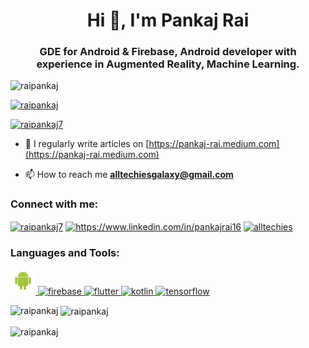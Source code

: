 <h1 align="center">Hi 👋, I'm Pankaj Rai</h1>
<h3 align="center">GDE for Android & Firebase, Android developer with experience in Augmented Reality, Machine Learning.</h3>

<p align="left"> <img src="https://komarev.com/ghpvc/?username=raipankaj&label=Profile%20views&color=0e75b6&style=flat" alt="raipankaj" /> </p>

<p align="left"> <a href="https://github.com/ryo-ma/github-profile-trophy"><img src="https://github-profile-trophy.vercel.app/?username=raipankaj" alt="raipankaj" /></a> </p>

<p align="left"> <a href="https://twitter.com/raipankaj7" target="blank"><img src="https://img.shields.io/twitter/follow/raipankaj7?logo=twitter&style=for-the-badge" alt="raipankaj7" /></a> </p>

- 📝 I regularly write articles on [https://pankaj-rai.medium.com](https://pankaj-rai.medium.com)

- 📫 How to reach me **alltechiesgalaxy@gmail.com**

<h3 align="left">Connect with me:</h3>
<p align="left">
<a href="https://twitter.com/raipankaj7" target="blank"><img align="center" src="https://raw.githubusercontent.com/rahuldkjain/github-profile-readme-generator/master/src/images/icons/Social/twitter.svg" alt="raipankaj7" height="30" width="40" /></a>
<a href="https://linkedin.com/in/https://www.linkedin.com/in/pankajrai16" target="blank"><img align="center" src="https://raw.githubusercontent.com/rahuldkjain/github-profile-readme-generator/master/src/images/icons/Social/linked-in-alt.svg" alt="https://www.linkedin.com/in/pankajrai16" height="30" width="40" /></a>
<a href="https://www.youtube.com/c/alltechies" target="blank"><img align="center" src="https://raw.githubusercontent.com/rahuldkjain/github-profile-readme-generator/master/src/images/icons/Social/youtube.svg" alt="alltechies" height="30" width="40" /></a>
</p>

<h3 align="left">Languages and Tools:</h3>
<p align="left"> <a href="https://developer.android.com" target="_blank" rel="noreferrer"> <img src="https://raw.githubusercontent.com/devicons/devicon/master/icons/android/android-original-wordmark.svg" alt="android" width="40" height="40"/> </a> <a href="https://firebase.google.com/" target="_blank" rel="noreferrer"> <img src="https://www.vectorlogo.zone/logos/firebase/firebase-icon.svg" alt="firebase" width="40" height="40"/> </a> <a href="https://flutter.dev" target="_blank" rel="noreferrer"> <img src="https://www.vectorlogo.zone/logos/flutterio/flutterio-icon.svg" alt="flutter" width="40" height="40"/> </a> <a href="https://kotlinlang.org" target="_blank" rel="noreferrer"> <img src="https://www.vectorlogo.zone/logos/kotlinlang/kotlinlang-icon.svg" alt="kotlin" width="40" height="40"/> </a> <a href="https://www.tensorflow.org" target="_blank" rel="noreferrer"> <img src="https://www.vectorlogo.zone/logos/tensorflow/tensorflow-icon.svg" alt="tensorflow" width="40" height="40"/> </a> </p>

<p><img align="left" src="https://github-readme-stats.vercel.app/api/top-langs?username=raipankaj&show_icons=true&locale=en&layout=compact" alt="raipankaj" /></p>

<p>&nbsp;<img align="center" src="https://github-readme-stats.vercel.app/api?username=raipankaj&show_icons=true&locale=en" alt="raipankaj" /></p>

<p><img align="center" src="https://github-readme-streak-stats.herokuapp.com/?user=raipankaj&" alt="raipankaj" /></p>
